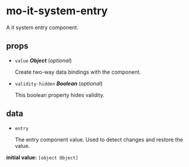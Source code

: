 # mo-it-system-entry 

A it system entry component. 

## props 

- `value` ***Object*** (*optional*) 

  Create two-way data bindings with the component. 

- `validity-hidden` ***Boolean*** (*optional*) 

  This boolean property hides validity. 

## data 

- `entry` 

  The entry component value.
  Used to detect changes and restore the value. 

**initial value:** `[object Object]` 

